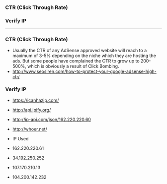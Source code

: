 ### CTR (Click Through Rate)
### Verify IP


-------------------------------

### CTR (Click Through Rate)

* Usually the CTR of any AdSense approved website will reach to a maximum of 3-5% depending on the niche which they are hosting the ads. But some people have complained the CTR to grow up to 200-500%, which is obviously a result of Click Bombing.
* http://www.seosiren.com/how-to-protect-your-google-adsense-high-ctr/


### Verify IP
* https://icanhazip.com/
* http://api.ipify.org/
* http://ip-api.com/json/162.220.220.60
* http://whoer.net/

* IP Used

* 162.220.220.61
* 34.192.250.252
* 107.170.210.13
* 104.200.142.232


